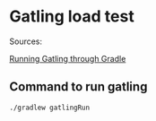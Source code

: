 # Gatling load test

Sources:

[Running Gatling through Gradle](https://www.james-willett.com/running-gatling-through-gradle)

## Command to run gatling
`./gradlew gatlingRun`